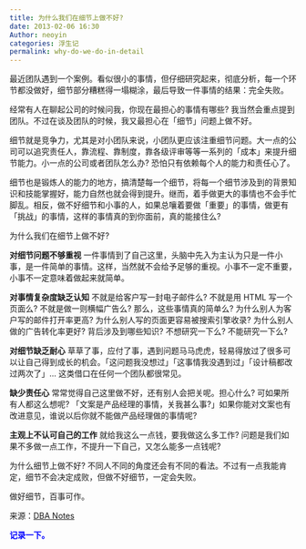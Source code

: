 ```yaml
---
title: 为什么我们在细节上做不好?
date: 2013-02-06 16:30
Author: neoyin
categories: 浮生记
permalink: why-do-we-do-in-detail
---
```


最近团队遇到一个案例。看似很小的事情，但仔细研究起来，彻底分析，每一个环节都没做好，细节部分糟糕得一塌糊涂，最后导致一件事情的结果：完全失败。

经常有人在聊起公司的时候问我，你现在最担心的事情有哪些?
我当然会重点提到团队。不过在谈及团队的时候，我又最担心在「细节」问题上做不好。

细节就是竞争力，尤其是对小团队来说，小团队更应该注重细节问题。大一点的公司可以追究责任人，靠流程、靠制度，靠各级评审等等一系列的「成本」来提升细节能力。小一点的公司或者团队怎么办?
恐怕只有依赖每个人的能力和责任心了。

细节也是锻炼人的能力的地方，搞清楚每一个细节，将每一个细节涉及到的背景知识和技能掌握好，能力自然也就会得到提升。继而，着手做更大的事情也不会手忙脚乱。相反，做不好细节和小事的人，如果总嚷着要做「重要」的事情，做更有「挑战」的事情，这样的事情真的到你面前，真的能接住么?

为什么我们在细节上做不好?

**对细节问题不够重视**
一件事情到了自己这里，头脑中先入为主认为只是一件小事，是一件简单的事情。这样，当然就不会给予足够的重视。小事不一定不重要，小事不一定意味着做起来就简单。

**对事情复杂度缺乏认知** 不就是给客户写一封电子邮件么? 不就是用 HTML
写一个页面么? 不就是做一则横幅广告么? 那么，这些事情真的简单么?
为什么别人为客户写的邮件打开率更高?
为什么别人写的页面更容易被搜索引擎收录? 为什么别人做的广告转化率更好?
背后涉及到哪些知识? 不想研究一下么? 不能研究一下么?

**对细节缺乏耐心**
草草了事，应付了事，遇到问题马马虎虎，轻易得放过了很多可以让自己得到成长的机会。「这问题我没想过」「这事情我没遇到过」「设计稿都改过两次了」...
这类借口在任何一个团队都很常见。

**缺少责任心** 常常觉得自己这里做不好，还有别人会把关呢。担心什么?
可如果所有人都这么想呢?
「文案是产品经理的事情，关我甚么事?」如果你能对文案也有改进意见，谁说以后你就不能做产品经理做的事情呢?

**主观上不认可自己的工作** 就给我这么一点钱，要我做这么多工作?
问题是我们如果不多做一点工作，不提升一下自己，又怎么能多一点钱呢?

为什么细节上做不好?
不同人不同的角度还会有不同的看法。不过有一点我能肯定，细节不会决定成败，但做不好细节，一定会失败。

做好细节，百事可作。

来源：[DBA
Notes](https://www.google.com/reader/view/feed/http%3A%2F%2Fwww.dbanotes.net%2Findex.xml?hl=zh_CN)

<span style="color: #0000ff;">**记录一下。**</span>
